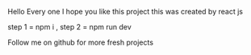 
Hello Every one I hope you like this project this was created by react js 

step 1 = npm i , 
step 2 = npm run dev

Follow me on github for more fresh projects
